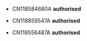 
- CN118584680A <strong>authorised</strong>

- CN118859547A <strong>authorised</strong>

- CN119556487A <strong>authorised</strong>
